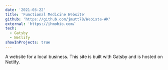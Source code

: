 ```yaml
---
date: '2021-03-22'
title: 'Functional Medicine Website'
github: 'https://github.com/jmutt78/Webiste-AK'
external: 'https://ihmohio.com/'
tech:
  - Gatsby
  - Netlify
showInProjects: true
---
```


A website for a local business. This site is built with Gatsby and is hosted on Netlify.
